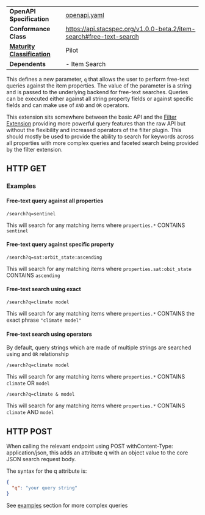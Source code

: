 |   |   |
|---|---|
| **OpenAPI Specification** | [openapi.yaml](openapi.yaml) |
| **Conformance Class** | https://api.stacspec.org/v1.0.0-beta.2/item-search#free-text-search |
| **[Maturity Classification](https://github.com/radiantearth/stac-api-spec/blob/master/extensions.md#extension-maturity)** | Pilot |
| **Dependents** | - Item Search |
  
This defines a new parameter, `q` that allows the user to perform free-text queries against the item properties. 
The value of the parameter is a string and is passed to the underlying backend for free-text searches.
Queries can be executed either against all string property fields or against specific fields and can make use of `AND` and `OR`
operators.

This extension sits somewhere between the basic API and the [Filter Extension](https://github.com/radiantearth/stac-api-spec/tree/master/fragments/filter) providing
more powerful query features than the raw API but without the flexibility and increased operators of the filter plugin. This should mostly be used to provide
the ability to search for keywords across all properties with more complex queries and faceted search being provided by the filter extension.

## HTTP GET

### Examples

#### Free-text query against all properties

`/search?q=sentinel`

This will search for any matching items where `properties.*` CONTAINS `sentinel`

#### Free-text query against specific property

`/search?q=sat:orbit_state:ascending`

This will search for any matching items where `properties.sat:obit_state` CONTAINS `ascending`

#### Free-text search using exact

`/search?q=climate model`

This will search for any matching items where `properties.*` CONTAINS the exact phrase `"climate model"`

#### Free-text search using operators

By default, query strings which are made of multiple strings are searched using and `OR` relationship

`/search?q=climate model`

This will search for any matching items where `properties.*` CONTAINS `climate` OR `model`

`/search?q=climate & model`

This will search for any matching items where `properties.*` CONTAINS `climate` AND `model`

## HTTP POST

When calling the relevant endpoint using POST withContent-Type: application/json, this adds an attribute q with an object value to the core JSON search request body.

The syntax for the q attribute is:

```json
{
  "q": "your query string"
}
```

See [examples](#examples) section for more complex queries
